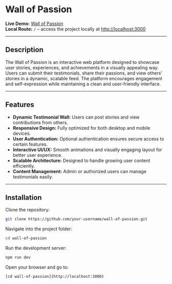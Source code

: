 # Wall of Passion

**Live Demo:** [Wall of Passion](https://ikipendence.com/wallofpassion)  
**Local Route:** `/` – access the project locally at [http://localhost:3000](http://localhost:3000)

---

## Description

The Wall of Passion is an interactive web platform designed to showcase user stories, experiences, and achievements in a visually appealing way. Users can submit their testimonials, share their passions, and view others’ stories in a dynamic, scalable feed. The platform encourages engagement and self-expression while maintaining a clean and user-friendly interface.

---

## Features

- **Dynamic Testimonial Wall:** Users can post stories and view contributions from others.  
- **Responsive Design:** Fully optimized for both desktop and mobile devices.  
- **User Authentication:** Optional authentication ensures secure access to certain features.  
- **Interactive UI/UX:** Smooth animations and visually engaging layout for better user experience.  
- **Scalable Architecture:** Designed to handle growing user content efficiently.  
- **Content Management:** Admin or authorized users can manage testimonials easily.

---

## Installation

Clone the repository:

```bash
git clone https://github.com/your-username/wall-of-passion.git
```
Navigate into the project folder:
```bash
cd wall-of-passion
```
Run the development server:
```bash
npm run dev
```
Open your browser and go to:
```bash
[cd wall-of-passion](http://localhost:3000)
```
